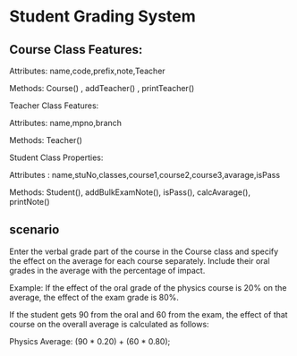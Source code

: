 # Student Grading System


## Course Class Features:



Attributes: name,code,prefix,note,Teacher


Methods: Course() , addTeacher() , printTeacher()


Teacher Class Features:



Attributes: name,mpno,branch


Methods: Teacher()


Student Class Properties:



Attributes : name,stuNo,classes,course1,course2,course3,avarage,isPass


Methods: Student(), addBulkExamNote(), isPass(), calcAvarage(), printNote()


## scenario


Enter the verbal grade part of the course in the Course class and specify the effect on the average for each course separately. Include their oral grades in the average with the percentage of impact.



Example: If the effect of the oral grade of the physics course is 20% on the average, the effect of the exam grade is 80%.



If the student gets 90 from the oral and 60 from the exam, the effect of that course on the overall average is calculated as follows:



Physics Average: (90 * 0.20) + (60 * 0.80);